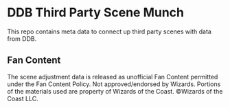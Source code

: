 # DDB Third Party Scene Munch

This repo contains meta data to connect up third party scenes with data from DDB.


## Fan Content

The scene adjustment data is released as unofficial Fan Content permitted under the Fan Content Policy. Not approved/endorsed by Wizards. Portions of the materials used are property of Wizards of the Coast. ©Wizards of the Coast LLC.
